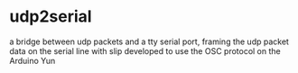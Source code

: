 udp2serial
==========

a bridge between udp packets and a tty serial port, framing the udp packet data on the serial line with slip developed to use the OSC protocol on the Arduino Yun
